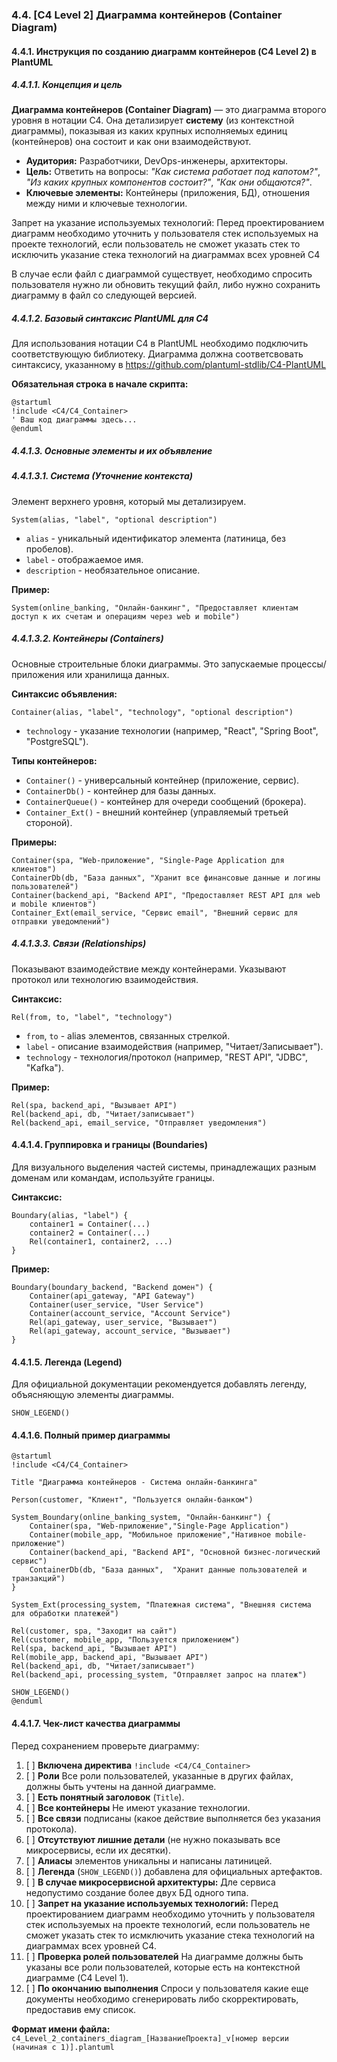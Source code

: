 ### 4.4. [C4 Level 2] Диаграмма контейнеров (Container Diagram)
#### 4.4.1. Инструкция по созданию диаграмм контейнеров (C4 Level 2) в PlantUML

##### 4.4.1.1. Концепция и цель
**Диаграмма контейнеров (Container Diagram)** — это диаграмма второго уровня в нотации C4. Она детализирует **систему** (из контекстной диаграммы), показывая из каких крупных исполняемых единиц (контейнеров) она состоит и как они взаимодействуют.

*   **Аудитория:** Разработчики, DevOps-инженеры, архитекторы.
*   **Цель:** Ответить на вопросы: *"Как система работает под капотом?"*, *"Из каких крупных компонентов состоит?"*, *"Как они общаются?"*.
*   **Ключевые элементы:** Контейнеры (приложения, БД), отношения между ними и ключевые технологии.

Запрет на указание используемых технологий: Перед проектированием диаграмм необходимо уточнить у пользователя стек используемых на проекте технологий, если пользователь не сможет указать стек то исключить указание стека технологий на диаграммах всех уровней C4

В случае если файл с диаграммой существует, необходимо спросить пользователя нужно ли обновить текущий файл, либо нужно сохранить диаграмму в файл со следующей версией.
##### 4.4.1.2. Базовый синтаксис PlantUML для C4

Для использования нотации C4 в PlantUML необходимо подключить соответствующую библиотеку.
Диаграмма должна соответсвовать синтаксису, указанному в https://github.com/plantuml-stdlib/C4-PlantUML

**Обязательная строка в начале скрипта:**
```plantuml
@startuml
!include <C4/C4_Container>
' Ваш код диаграммы здесь...
@enduml
```

##### 4.4.1.3. Основные элементы и их объявление

##### 4.4.1.3.1. Система (Уточнение контекста)
Элемент верхнего уровня, который мы детализируем.

```
System(alias, "label", "optional description")
```
*   `alias` - уникальный идентификатор элемента (латиница, без пробелов).
*   `label` - отображаемое имя.
*   `description` - необязательное описание.

**Пример:**
```plantuml
System(online_banking, "Онлайн-банкинг", "Предоставляет клиентам доступ к их счетам и операциям через web и mobile")
```

##### 4.4.1.3.2. Контейнеры (Containers)
Основные строительные блоки диаграммы. Это запускаемые процессы/приложения или хранилища данных.

**Синтаксис объявления:**
```
Container(alias, "label", "technology", "optional description")
```
*   `technology` - указание технологии (например, "React", "Spring Boot", "PostgreSQL").

**Типы контейнеров:**
*   `Container()` - универсальный контейнер (приложение, сервис).
*   `ContainerDb()` - контейнер для базы данных.
*   `ContainerQueue()` - контейнер для очереди сообщений (брокера).
*   `Container_Ext()` - внешний контейнер (управляемый третьей стороной).

**Примеры:**
```plantuml
Container(spa, "Web-приложение", "Single-Page Application для клиентов")
ContainerDb(db, "База данных", "Хранит все финансовые данные и логины пользователей")
Container(backend_api, "Backend API", "Предоставляет REST API для web и mobile клиентов")
Container_Ext(email_service, "Сервис email", "Внешний сервис для отправки уведомлений")
```

##### 4.4.1.3.3. Связи (Relationships)
Показывают взаимодействие между контейнерами. Указывают протокол или технологию взаимодействия.

**Синтаксис:**
```
Rel(from, to, "label", "technology")
```
*   `from`, `to` - alias элементов, связанных стрелкой.
*   `label` - описание взаимодействия (например, "Читает/Записывает").
*   `technology` - технология/протокол (например, "REST API", "JDBC", "Kafka").

**Пример:**
```plantuml
Rel(spa, backend_api, "Вызывает API")
Rel(backend_api, db, "Читает/записывает")
Rel(backend_api, email_service, "Отправляет уведомления")
```

#### 4.4.1.4. Группировка и границы (Boundaries)
Для визуального выделения частей системы, принадлежащих разным доменам или командам, используйте границы.

**Синтаксис:**
```
Boundary(alias, "label") {
    container1 = Container(...)
    container2 = Container(...)
    Rel(container1, container2, ...)
}
```

**Пример:**
```plantuml
Boundary(boundary_backend, "Backend домен") {
    Container(api_gateway, "API Gateway")
    Container(user_service, "User Service")
    Container(account_service, "Account Service")
    Rel(api_gateway, user_service, "Вызывает")
    Rel(api_gateway, account_service, "Вызывает")
}
```

#### 4.4.1.5. Легенда (Legend)
Для официальной документации рекомендуется добавлять легенду, объясняющую элементы диаграммы.

```
SHOW_LEGEND()
```

#### 4.4.1.6. Полный пример диаграммы

```plantuml
@startuml
!include <C4/C4_Container>

Title "Диаграмма контейнеров - Система онлайн-банкинга"

Person(customer, "Клиент", "Пользуется онлайн-банком")

System_Boundary(online_banking_system, "Онлайн-банкинг") {
    Container(spa, "Web-приложение","Single-Page Application")
    Container(mobile_app, "Мобильное приложение","Нативное mobile-приложение")
    Container(backend_api, "Backend API", "Основной бизнес-логический сервис")
    ContainerDb(db, "База данных",  "Хранит данные пользователей и транзакций")
}

System_Ext(processing_system, "Платежная система", "Внешняя система для обработки платежей")

Rel(customer, spa, "Заходит на сайт")
Rel(customer, mobile_app, "Пользуется приложением")
Rel(spa, backend_api, "Вызывает API")
Rel(mobile_app, backend_api, "Вызывает API")
Rel(backend_api, db, "Читает/записывает")
Rel(backend_api, processing_system, "Отправляет запрос на платеж")

SHOW_LEGEND()
@enduml
```

#### 4.4.1.7. Чек-лист качества диаграммы
Перед сохранением проверьте диаграмму:
1.  [ ] **Включена директива** `!include <C4/C4_Container>`
2.  [ ] **Роли** Все роли пользователей, указанные в других файлах, должны быть учтены на данной диаграмме.
3.  [ ] **Есть понятный заголовок** (`Title`).
4.  [ ] **Все контейнеры** Не имеют указание технологии.
5.  [ ] **Все связи** подписаны (какое действие выполняется без указания протокола).
6.  [ ] **Отсутствуют лишние детали** (не нужно показывать все микросервисы, если их десятки).
7.  [ ] **Алиасы** элементов уникальны и написаны латиницей.
8.  [ ] **Легенда** (`SHOW_LEGEND()`) добавлена для официальных артефактов.
9.  [ ] **В случае микросервисной архитектуры:** Дле сервиса недопустимо создание более двух БД одного типа.
10. [ ] **Запрет на указание используемых технологий:** Перед проектированием диаграмм необходимо уточнить у пользователя стек используемых на проекте технологий, если пользователь не сможет указать стек то исмключить указание стека технологий на диаграммах всех уровней C4.
11. [ ] **Проверка ролей пользователей** На диаграмме должны быть указаны все роли пользователей, которые есть на контекстной диаграмме (C4 Level 1).
12. [ ] **По окончанию выполнения** Спроси у пользователя какие еще документы необходимо сгенерировать либо скорректировать, предоставив ему список.

**Формат имени файла:** `c4_Level_2_containers_diagram_[НазваниеПроекта]_v[номер версии (начиная с 1)].plantuml`